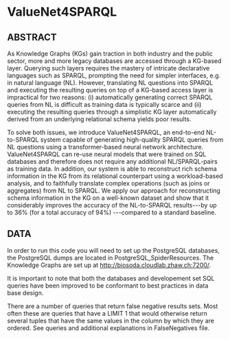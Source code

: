 # ValueNet4SPARQL
## ABSTRACT

As Knowledge Graphs (KGs) gain traction in both industry and the public sector, more and more legacy databases are accessed through a KG-based layer. Querying such layers requires the mastery of intricate declarative languages such as SPARQL, prompting the need for simpler interfaces, e.g. in natural language (NL). However, translating NL questions into SPARQL and executing the resulting queries on top of a KG-based access layer is impractical for two reasons: (i) automatically generating correct SPARQL queries from NL is difficult as training data is typically scarce and (ii) executing the resulting queries through a simplistic KG layer automatically derived from an underlying relational schema yields poor results. 

To solve both issues, we introduce ValueNet4SPARQL, an end-to-end NL-to-SPARQL system capable of generating high-quality SPARQL queries from NL questions using a transformer-based neural network architecture. ValueNet4SPARQL can re-use neural models that were trained on SQL databases and therefore does not require any additional NL/SPARQL-pairs as training data. In addition, our system is able to reconstruct rich schema information in the KG from its relational counterpart using a workload-based analysis, and to faithfully translate complex operations (such as joins or aggregates) from NL to SPARQL. We apply our approach for reconstructing schema information in the KG on a well-known dataset and show that it considerably improves the accuracy of the NL-to-SPARQL results---by up to 36\% (for a total accuracy of 94\%) ---compared to a standard baseline. 

## DATA

In order to run this code you will need to set up the PostgreSQL databases, the PostgreSQL dumps are located in PostgreSQL_SpiderResources. The Knowledge Graphs are set up at http://biosoda.cloudlab.zhaw.ch:7200/.

It is important to note that both the databases and developement set SQL queries have been improved to be conformant to best practices in data base design.

There are a number of queries that return false negative results sets. Most often these are queries that have a LIMIT 1 that would otherwise return several tuples that have the same values in the column by which they are ordered. See queries and additional explanations in FalseNegatives file.
